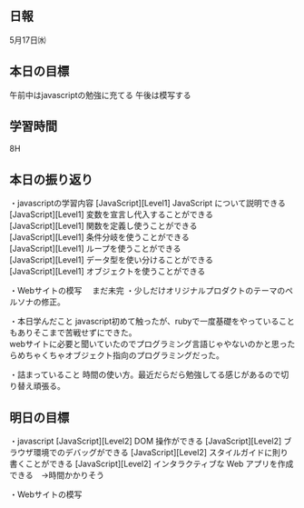 ## 日報
5月17日㈬

## 本日の目標
午前中はjavascriptの勉強に充てる
午後は模写する

## 学習時間
8H

## 本日の振り返り
・javascriptの学習内容
  [JavaScript][Level1] JavaScript について説明できる  
  [JavaScript][Level1] 変数を宣言し代入することができる  
  [JavaScript][Level1] 関数を定義し使うことができる  
  [JavaScript][Level1] 条件分岐を使うことができる  
  [JavaScript][Level1] ループを使うことができる  
  [JavaScript][Level1] データ型を使い分けることができる  
  [JavaScript][Level1] オブジェクトを使うことができる  

・Webサイトの模写
　まだ未完
・少しだけオリジナルプロダクトのテーマのペルソナの修正。

・本日学んだこと
  javascript初めて触ったが、rubyで一度基礎をやっていることもありそこまで苦戦せずにできた。  
  webサイトに必要と聞いていたのでプログラミング言語じゃやないのかと思ったらめちゃくちゃオブジェクト指向のプログラミングだった。
  
・詰まっていること
  時間の使い方。最近だらだら勉強してる感じがあるので切り替え頑張る。

## 明日の目標
・javascript
  [JavaScript][Level2] DOM 操作ができる
  [JavaScript][Level2] ブラウザ環境でのデバッグができる
  [JavaScript][Level2] スタイルガイドに則り書くことができる
  [JavaScript][Level2] インタラクティブな Web アプリを作成できる　→時間かかりそう

・Webサイトの模写
